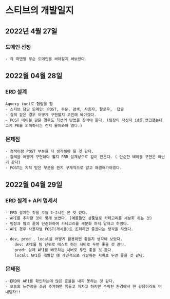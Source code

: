 # 스티브의 개발일지

## 2022년 4월 27일 

### 도메인 선정
    - 각 화면별 무슨 도메인을 써야할지 써보았다.


## 2022월 04월 28일

### ERD 설계 

    Aquery tool로 협업을 함
    - 스티브 담당 도메인: POST, 주문, 검색, 사용자, 팔로우,  답글
    - 검색 같은 경우 어떻게 구현할지 고민해 봐야겠다. 
    - POST 테이블 같은 경우도 최선의 방법을 찾아야 한다. (팀장이 작성자 id를 언급했는데 그게 PK를 의미하시는 건지 물어봐야 겠다.)
### 문제점

    - 검색이랑 POST 부분을 더 생각해야 될 것 같다.
    - 검색을 어떻게 구현해야 할지 ERD 설계상으로 감이 안온다. ( 단순한 테이블 구현은 아닌거 같다)
    - POST는 지적 받은 부분을 뭔지 구체적으로 알고 해결해가야겠다.

## 2022월 04월 29일

### ERD 설계 + API 명세서

    - ERD 설계한 것을 오늘 1~2시간 본 것 같다. 
    - API를 추가할 것이 몇개 보였다. (예를들면 상품별로 카테고리를 세분화 하는 것)
    - 팀장과 협의 끝에 단순화하여 카테고리를 세분화 하지 말자고 하였다.
    - API 경우 사용자별 POST(게시물)도 조회하면 좋겠다는 생각을 하였다.
    
    - dev, prod , local을 어떻게 활용하면 좋을지 생각해 보았다.
        dev: API를 팀 단위로 테스트 하는 서버로 두면 좋을 것 같다.
        prod: 실제 API를 배포하는 서버로 두면 좋을 것 같다.
        local: API를 개발할 떄 개인적으로 개발하는 서버로 두면 좋을 것 같다.
### 문제점
    - ERD와 API를 확인하는데 많은 효율을 내지 못하는 것 같다. 
    - 오늘의 느낀점을 조금 추가하면 힘들고 지치고 하지만 주워진 환경에서 한 걸음이라도 더 내딛자!! 
